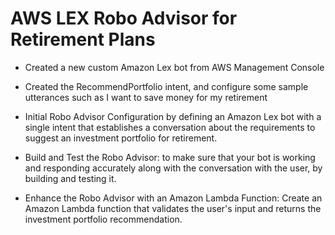 # AWS LEX Robo Advisor for Retirement Plans

- Created a new custom Amazon Lex bot from AWS Management Console

- Created the RecommendPortfolio intent, and configure some sample utterances such as I want to save money for my retirement

- Initial Robo Advisor Configuration by defining an Amazon Lex bot with a single intent that establishes a conversation about the requirements to suggest an investment portfolio for retirement.

- Build and Test the Robo Advisor: to make sure that your bot is working and responding accurately along with the conversation with the user, by building and testing it.

- Enhance the Robo Advisor with an Amazon Lambda Function: Create an Amazon Lambda function that validates the user's input and returns the investment portfolio recommendation. 

